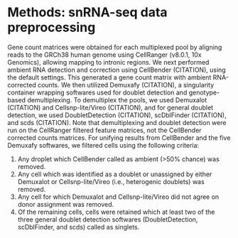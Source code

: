 # Methods: snRNA-seq data preprocessing
Gene count matrices were obtained for each multiplexed pool by aligning reads to the GRCh38 human genome using CellRanger (v8.0.1, 10x Genomics), allowing mapping to intronic regions. We next performed ambient RNA detection and correction using CellBender (CITATION), using the default settings. This generated a gene count matrix with ambient RNA-corrected counts. We then utilized Demuxafy (CITATION), a singularity container wrapping softwares used for doublet detection and genotype-based demultiplexing. To demultiplex the pools, we used Demuxalot (CITATION) and Cellsnp-lite/Vireo (CITATION), and for general doublet detection, we used DoubletDetection (CITATION), scDblFinder (CITATION), and scds (CITATION). Note that demultiplexing and doublet detection were run on the CellRanger filtered feature matrices, not the CellBender corrected counts matrices. For unifying results from CellBender and the five Demuxafy softwares, we filtered cells using the following criteria:

1. Any droplet which CellBender called as ambient (>50% chance) was removed. 
2. Any cell which was identified as a doublet or unassigned by either Demuxalot or Cellsnp-lite/Vireo (i.e., heterogenic doublets) was removed.
3. Any cell for which Demuxalot and Cellsnp-lite/Vireo did not agree on donor assignment was removed.
4. Of the remaining cells, cells were retained which at least two of the three general doublet detection softwares (DoubletDetection, scDblFinder, and scds) called as singlets.
